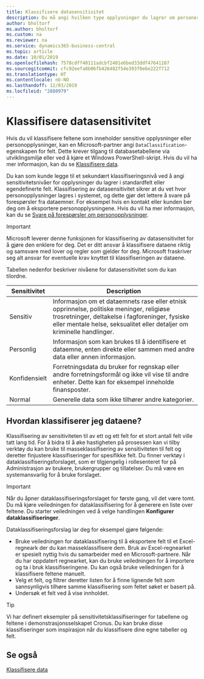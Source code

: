 ```yaml
---
title: Klassifisere datasensitivitet
description: Du må angi hvilken type opplysninger du lagrer om personer slik at du kan svare på forespørsler fra dataemner.
author: bholtorf
ms.author: bholtorf
ms.custom: na
ms.reviewer: na
ms.service: dynamics365-business-central
ms.topic: article
ms.date: 10/01/2019
ms.openlocfilehash: 7578cdff40111adcbf2401e6bed33ddf47641107
ms.sourcegitcommit: cfc92eefa8b06fb426482f54e393f0e6e222f712
ms.translationtype: HT
ms.contentlocale: nb-NO
ms.lasthandoff: 12/03/2019
ms.locfileid: "2880979"
---
```

# <a name="classifying-data-sensitivity"></a>Klassifisere datasensitivitet
Hvis du vil klassifisere feltene som inneholder sensitive opplysninger eller personopplysninger, kan en Microsoft-partner angi ```DataClassification```-egenskapen for felt. Dette krever tilgang til databasetabellene via utviklingsmiljø eller ved å kjøre et Windows PowerShell-skript. Hvis du vil ha mer informasjon, kan du se [Klassifisere data](/dynamics365/business-central/dev-itpro/developer/devenv-classifying-data).  

Du kan som kunde legge til et sekundært klassifiseringsnivå ved å angi sensitivitetsnivåer for opplysninger du lagrer i standardfelt eller egendefinerte felt. Klassifisering av datasensitivitet sikrer at du vet hvor personopplysninger lagres i systemet, og dette gjør det lettere å svare på forespørsler fra dataemner. For eksempel hvis en kontakt eller kunden ber deg om å eksportere personopplysningene. Hvis du vil ha mer informasjon, kan du se [Svare på forespørsler om personopplysninger](admin-responding-to-requests-about-personal-data.md).

> [!Important]
> Microsoft leverer denne funksjonen for klassifisering av datasensitivitet for å gjøre den enklere for deg. Det er ditt ansvar å klassifisere dataene riktig og samsvare med lover og regler som gjelder for deg. Microsoft fraskriver seg alt ansvar for eventuelle krav knyttet til klassifiseringen av dataene.  

Tabellen nedenfor beskriver nivåene for datasensitivitet som du kan tilordne.

|Sensitivitet|Description|
|----|----|
|Sensitiv | Informasjon om et dataemnets rase eller etnisk opprinnelse, politiske meninger, religiøse trosretninger, deltakelse i fagforeninger, fysiske eller mentale helse, seksualitet eller detaljer om kriminelle handlinger. |
|Personlig | Informasjon som kan brukes til å identifisere et dataemne, enten direkte eller sammen med andre data eller annen informasjon.|
|Konfidensielt | Forretningsdata du bruker for regnskap eller andre forretningsformål og ikke vil vise til andre enheter. Dette kan for eksempel inneholde finansposter.|
|Normal | Generelle data som ikke tilhører andre kategorier.|

## <a name="how-do-i-classify-my-data"></a>Hvordan klassifiserer jeg dataene?
Klassifisering av sensitiviteten til av ett og ett felt for et stort antall felt ville tatt lang tid. For å bidra til å øke hastigheten på prosessen kan vi tilby verktøy du kan bruke til masseklassifisering av sensitiviteten til felt og deretter finjustere klassifiseringer for spesifikke felt. Du finner verktøy i dataklassifiseringsforslaget, som er tilgjengelig i rollesenteret for på Administrasjon av brukere, brukergrupper og tillatelser. Du må være en systemansvarlig for å bruke forslaget.

> [!Important]
> Når du åpner dataklassifiseringsforslaget for første gang, vil det være tomt. Du må kjøre veiledningen for dataklassifisering for å generere en liste over feltene. Du starter veiledningen ved å velge handlingen **Konfigurer dataklassifiseringer**.

Dataklassifiseringsforslag lar deg for eksempel gjøre følgende:  

* Bruke veiledningen for dataklassifisering til å eksportere felt til et Excel-regneark der du kan masseklassifisere dem. Bruk av Excel-regnearket er spesielt nyttig hvis du samarbeider med en Microsoft-partnere. Når du har oppdatert regnearket, kan du bruke veiledningen for å importere og ta i bruk klassifiseringene. Du kan også bruke veiledningen for å klassifisere feltene manuelt.  
* Velg et felt, og filtrer deretter listen for å finne lignende felt som sannsynligvis tilhøre samme klassifisering som feltet søket er basert på.  
* Undersøk et felt ved å vise innholdet.  

> [!Tip]
> Vi har definert eksempler på sensitivitetsklassifiseringer for tabellene og feltene i demonstrasjonsselskapet Cronus. Du kan bruke disse klassifiseringer som inspirasjon når du klassifisere dine egne tabeller og felt.

## <a name="see-also"></a>Se også

[Klassifisere data](/dynamics365/business-central/dev-itpro/developer/devenv-classifying-data)  

